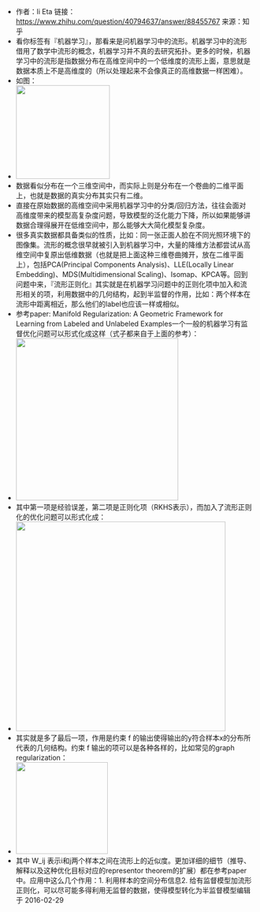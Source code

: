 - 作者：li Eta
  链接：https://www.zhihu.com/question/40794637/answer/88455767
  来源：知乎
- 看你标签有『机器学习』，那看来是问机器学习中的流形。机器学习中的流形借用了数学中流形的概念，机器学习并不真的去研究拓扑。更多的时候，机器学习中的流形是指数据分布在高维空间中的一个低维度的流形上面，意思就是数据本质上不是高维度的（所以处理起来不会像真正的高维数据一样困难）。
- 如图：
- <img src="https://pic2.zhimg.com/50/47f213d67585a7fe64f02e6720ca4f27_720w.jpg?source=1940ef5c" data-rawwidth="190" data-rawheight="197" class="content_image" width="190"/>
- 数据看似分布在一个三维空间中，而实际上则是分布在一个卷曲的二维平面上，也就是数据的真实分布其实只有二维。
- 直接在原始数据的高维空间中采用机器学习中的分类/回归方法，往往会面对高维度带来的模型高复杂度问题，导致模型的泛化能力下降，所以如果能够讲数据合理得展开在低维空间中，那么能够大大简化模型复杂度。
- 很多真实数据都具备类似的性质，比如：同一张正面人脸在不同光照环境下的图像集。流形的概念很早就被引入到机器学习中，大量的降维方法都尝试从高维空间中复原出低维数据（也就是把上面这种三维卷曲摊开，放在二维平面上），包括PCA(Principal Components Analysis)、LLE(Locally Linear Embedding)、MDS(Multidimensional Scaling)、Isomap、KPCA等。回到问题中来，『流形正则化』其实就是在机器学习问题中的正则化项中加入和流形相关的项，利用数据中的几何结构，起到半监督的作用，比如：两个样本在流形中距离相近，那么他们的label也应该一样或相似。
- 参考paper: Manifold Regularization: A Geometric Framework for Learning from Labeled and Unlabeled Examples一个一般的机器学习有监督优化问题可以形式化成这样（式子都来自于上面的参考）：
- <img src="https://pic1.zhimg.com/50/f1f4e1fce466893efb35756bb121cca2_720w.jpg?source=1940ef5c" data-rawwidth="329" data-rawheight="71" class="content_image" width="329"/>
- 其中第一项是经验误差，第二项是正则化项（RKHS表示），而加入了流形正则化的优化问题可以形式化成：
- <img src="https://pic1.zhimg.com/50/77fe796dc7775832fd040ff66b97f88d_720w.jpg?source=1940ef5c" data-rawwidth="425" data-rawheight="70" class="origin_image zh-lightbox-thumb" width="425" data-original="https://pic1.zhimg.com/77fe796dc7775832fd040ff66b97f88d_r.jpg?source=1940ef5c"/>
- 其实就是多了最后一项，作用是约束 f 的输出使得输出的y符合样本x的分布所代表的几何结构。约束 f 输出的项可以是各种各样的，比如常见的graph regularization：
- <img src="https://pica.zhimg.com/50/61ee3ea7880ffaaa5bfe07ff1ff4a2a8_720w.jpg?source=1940ef5c" data-rawwidth="186" data-rawheight="61" class="content_image" width="186"/>
- 其中 W_ij 表示i和j两个样本之间在流形上的近似度。更加详细的细节（推导、解释以及这种优化目标对应的representor theorem的扩展）都在参考paper中。应用中这么几个作用：1. 利用样本的空间分布信息2. 给有监督模型加流形正则化，可以尽可能多得利用无监督的数据，使得模型转化为半监督模型编辑于 2016-02-29